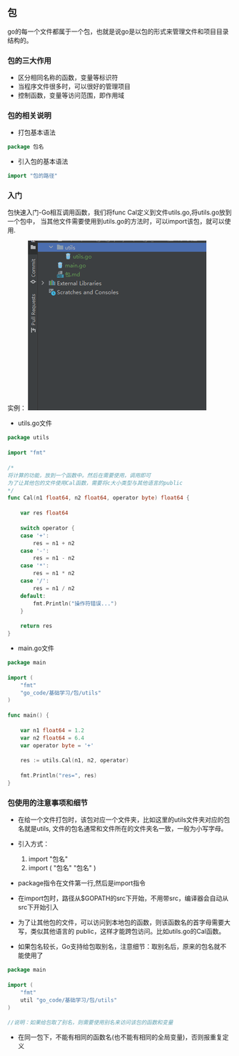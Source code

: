 ## 包

go的每一个文件都属于一个包，也就是说go是以包的形式来管理文件和项目目录结构的。

### 包的三大作用
- 区分相同名称的函数，变量等标识符
- 当程序文件很多时，可以很好的管理项目
- 控制函数，变量等访问范围，即作用域

### 包的相关说明

- 打包基本语法
```go
package 包名
```

- 引入包的基本语法
```go
import "包的路径"
```

### 入门
包快速入门-Go相互调用函数，我们将func Cal定义到文件utils.go,将utils.go放到一个包中，
当其他文件需要使用到utils.go的方法时，可以import该包，就可以使用.

实例：
![img.png](img.png)

- utils.go文件
```go
package utils

import "fmt"

/*
将计算的功能，放到一个函数中。然后在需要使用，调用即可
为了让其他包的文件使用Cal函数，需要将c大小类型与其他语言的public
*/
func Cal(n1 float64, n2 float64, operator byte) float64 {

	var res float64

	switch operator {
	case '+':
		res = n1 + n2
	case '-':
		res = n1 - n2
	case '*':
		res = n1 * n2
	case '/':
		res = n1 / n2
	default:
		fmt.Println("操作符错误...")
	}

	return res
}

```

- main.go文件
```go
package main

import (
	"fmt"
	"go_code/基础学习/包/utils"
)

func main() {

	var n1 float64 = 1.2
	var n2 float64 = 6.4
	var operator byte = '+'

	res := utils.Cal(n1, n2, operator)

	fmt.Println("res=", res)
}

```

### 包使用的注意事项和细节
- 在给一个文件打包时，该包对应一个文件夹，比如这里的utils文件夹对应的包名就是utils,
文件的包名通常和文件所在的文件夹名一致，一般为小写字母。
- 引入方式：
  1. import "包名"
  2. import (
         "包名"
          "包名"
        )
  
- package指令在文件第一行,然后是import指令
- 在import包时，路径从$GOPATH的src下开始，不用带src，编译器会自动从src下开始引入
- 为了让其他包的文件，可以访问到本地包的函数，则该函数名的首字母需要大写，类似其他语言的
public，这样才能跨包访问。比如utils.go的Cal函数。
- 如果包名较长，Go支持给包取别名，注意细节：取别名后，原来的包名就不能使用了
```go
package main

import (
	"fmt"
	util "go_code/基础学习/包/utils"
)

//说明：如果给包取了别名，则需要使用别名来访问该包的函数和变量
```
- 在同一包下，不能有相同的函数名(也不能有相同的全局变量)，否则报重复定义